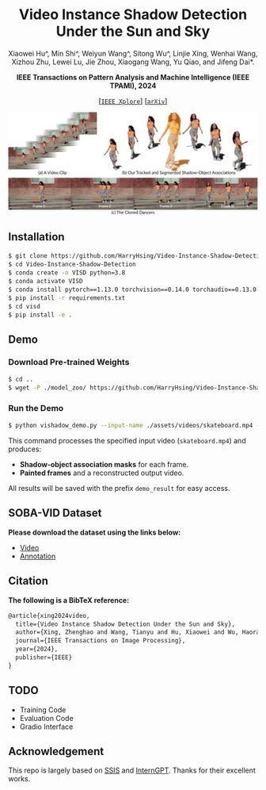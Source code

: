 <div align="center">

# Video Instance Shadow Detection Under the Sun and Sky

Xiaowei Hu^, Min Shi^, Weiyun Wang^, Sitong Wu^, Linjie Xing, Wenhai Wang, Xizhou Zhu, Lewei Lu, Jie Zhou, Xiaogang Wang, Yu Qiao, and Jifeng Dai*.

**IEEE Transactions on Pattern Analysis and Machine Intelligence (IEEE TPAMI), 2024**

[[`IEEE Xplore`](xxx)] [[`arXiv`](https://arxiv.org/abs/2211.05781)] 

![-c](assets/teaser.jpg)

</div>

## Installation
```bash
$ git clone https://github.com/HarryHsing/Video-Instance-Shadow-Detection.git
$ cd Video-Instance-Shadow-Detection
$ conda create -n VISD python=3.8
$ conda activate VISD
$ conda install pytorch==1.13.0 torchvision==0.14.0 torchaudio==0.13.0 pytorch-cuda=11.7 -c pytorch -c nvidia
$ pip install -r requirements.txt
$ cd visd
$ pip install -e .
```

## Demo
### Download Pre-trained Weights
```bash
$ cd ..
$ wget -P ./model_zoo/ https://github.com/HarryHsing/Video-Instance-Shadow-Detection/releases/download/weights/model_final.pth
```

### Run the Demo
```bash
$ python vishadow_demo.py --input-name ./assets/videos/skateboard.mp4 --output-name demo_result
```

This command processes the specified input video (`skateboard.mp4`) and produces:

- **Shadow-object association masks** for each frame.
- **Painted frames** and a reconstructed output video.

All results will be saved with the prefix `demo_result` for easy access.

## SOBA-VID Dataset
**Please download the dataset using the links below:**
- [Video](https://github.com/HarryHsing/Video-Instance-Shadow-Detection/releases/download/dataset/frames.zip)
- [Annotation](https://github.com/HarryHsing/Video-Instance-Shadow-Detection/releases/download/dataset/annotations.zip)

## Citation
**The following is a BibTeX reference:**

``` latex
@article{xing2024video,
  title={Video Instance Shadow Detection Under the Sun and Sky},
  author={Xing, Zhenghao and Wang, Tianyu and Hu, Xiaowei and Wu, Haoran and Fu, Chi-Wing and Heng, Pheng-Ann},
  journal={IEEE Transactions on Image Processing},
  year={2024},
  publisher={IEEE}
}
```

## TODO
- Training Code
- Evaluation Code
- Gradio Interface

## Acknowledgement
This repo is largely based on [SSIS](https://github.com/stevewongv/SSIS) and [InternGPT](https://github.com/OpenGVLab/InternGPT/tree/main).
Thanks for their excellent works.

